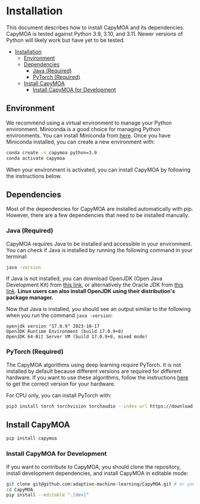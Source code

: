 # Installation
This document describes how to install CapyMOA and its dependencies. CapyMOA
is tested against Python 3.9, 3.10, and 3.11. Newer versions of Python will
likely work but have yet to be tested.

- [Installation](#installation)
  - [Environment](#environment)
  - [Dependencies](#dependencies)
    - [Java (Required)](#java-required)
    - [PyTorch (Required)](#pytorch-required)
  - [Install CapyMOA](#install-capymoa)
    - [Install CapyMOA for Development](#install-capymoa-for-development)

## Environment
We recommend using a virtual environment to manage your Python environment. Miniconda
is a good choice for managing Python environments. You can install Miniconda from
[here](https://docs.conda.io/en/latest/miniconda.html). Once you have Miniconda
installed, you can create a new environment with:

```bash
conda create -n capymoa python=3.9
conda activate capymoa
```

When your environment is activated, you can install CapyMOA by following the
instructions below.

## Dependencies
Most of the dependencies for CapyMOA are installed automatically with pip. 
However, there are a few dependencies that need to be installed manually.

### Java (Required)
CapyMOA requires Java to be installed and accessible in your environment. You
can check if Java is installed by running the following command in your terminal:

```bash
java -version
```

If Java is not installed, you can download OpenJDK (Open Java Development Kit) 
from [this link](https://openjdk.org/install/), or alternatively the Oracle 
JDK from [this link](https://www.oracle.com/java). **Linux users can also
install OpenJDK using their distribution's package manager.**

Now that Java is installed, you should see an output similar to the following
when you run the command ``java -version``:
```
openjdk version "17.0.9" 2023-10-17
OpenJDK Runtime Environment (build 17.0.9+8)
OpenJDK 64-Bit Server VM (build 17.0.9+8, mixed mode)
```

### PyTorch (Required)
The CapyMOA algorithms using deep learning require PyTorch. It
is not installed by default because different versions are required
for different hardware. If you want to use these algorithms, follow the
instructions [here](https://pytorch.org/get-started/locally/) to
get the correct version for your hardware.

For CPU only, you can install PyTorch with:
```bash
pip3 install torch torchvision torchaudio --index-url https://download.pytorch.org/whl/cpu
```

## Install CapyMOA

```bash
pip install capymoa
```

### Install CapyMOA for Development
If you want to contribute to CapyMOA, you should clone the repository, install
development dependencies, and install CapyMOA in editable mode:

```bash
git clone git@github.com:adaptive-machine-learning/CapyMOA.git # or your fork
cd CapyMOA
pip install --editable ".[dev]"
```
